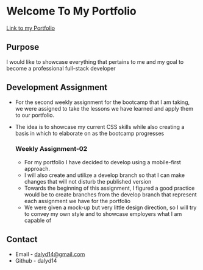 # Welcome To My Portfolio
[Link to my Portfolio](https://dalyd14.github.io/)

## Purpose
I would like to showcase everything that pertains to me and my goal to become a professional full-stack developer

## Development Assignment
* For the second weekly assignment for the bootcamp that I am taking, we were assigned to take the lessons we have learned and apply them to our portfolio.
* The idea is to showcase my current CSS skills while also creating a basis in which to elaborate on as the bootcamp progresses

  ### Weekly Assignment-02
  * For my portfolio I have decided to develop using a mobile-first approach.
  * I will also create and utilize a develop branch so that I can make changes that will not disturb the published version
  * Towards the beginning of this assignment, I figured a good practice would be to create branches from the develop branch that represent each assignment we have for the portfolio
  * We were given a mock-up but very little design direction, so I will try to convey my own style and to showcase employers what I am capable of

## Contact
* Email  - dalyd14@gmail.com
* Github - dalyd14
